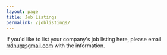 ```yaml
---
layout: page
title: Job Listings
permalink: /joblistings/
---
```


If you'd like to list your company's job listing here, please email <rrdnug@gmail.com> with the information.